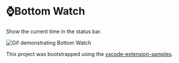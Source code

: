 # ⌚️Bottom Watch

Show the current time in the status bar.

![Gif demonstrating Bottom Watch](https://raw.githubusercontent.com/scanf/vscode-bottom-watch/master/preview.gif)


This project was bootstrapped using the [vscode-extension-samples][ves].

[ves]: https://github.com/microsoft/vscode-extension-samples/tree/master/statusbar-sample
